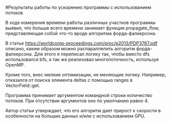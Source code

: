 #Результаты работы по ускорению программы с использованием потоков

В ходе измерения времени работы различных участков программы выявил, что больше всего времени занимает функция 
propagate_flow, представляющая собой что-то вроде алгоритма форда-фалкерсона.

В статье https://worldcomp-proceedings.com/proc/p2013/PDP3767.pdf описано, каким образом можно распараллелить алгоритм форда-фалкерсона.
Для этого я переписал логику так, чтобы вместо dfs использовался bfs, а так же реализовал многопоточность, используя OpenMP.

Кроме того, внес мелкие оптимизации, не меняющие логику. Например, отказался от поиска элемента deltas с помощью ranges в VectorField::get.

Программа принимает аргументом командной строки количество потоков. При отсутствии аргументов оно по умолчанию равно 4.

Автор статьи утверждает, что его алгоритм дает прирост к скорости в особенности на больших данных и/или с использованием GPU.